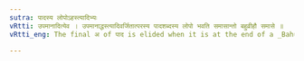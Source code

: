 ```yaml
---
sutra: पादस्य लोपोऽहस्त्यादिभ्यः
vRtti: उपमानादित्येव । उपमानाद्धस्त्यादिवर्जितात्परस्य पादशब्दस्य लोपो भवति समासान्तो बहुव्रीहौ समासे ॥
vRtti_eng: The final अ of पाद is elided when it is at the end of a _Bahuvrihi_ compound, preceded by a word denoting a thing with which it is compared, but not so when such word is हस्ति &c.

---
```

